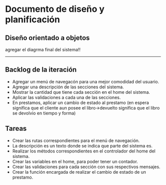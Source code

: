 # Documento de diseño y planificación

## Diseño orientado a objetos

agregar el diagrma final del sistema!!

---

## Backlog de la iteración

- Agregar un menú de navegacón para una mejor comodidad del usuario.
- Agregar una descripción de las secciones del sistema.
- Mostrar la cantidad que tiene cada sección en el home del sistema.
- Aplicar las validaciones a cada una de las  secciones.
- En prestamos, aplicar un cambio de estado al prestamo (en espera significa que el cliente aun posee el libro->devuelto significa que el libro se devolvio en tiempo y forma)



## Tareas

- Crear las rutas correspondientes para el menú de navegación.
- La descripción es un texto donde se indica que parte del sistema es.
- Realizar los métodos correspondientes en el controlador del home del sistema.
- Crear las variables en el home, para poder tener un contador.
- Crear las validaciones para cada sección con sus respectivos mensajes.
- Crear la función encargada de realizar el cambio de estado de un prestamo.